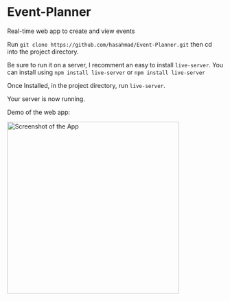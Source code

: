 # Event-Planner
Real-time web app to create and view events 

Run `git clone https://github.com/hasahmad/Event-Planner.git` then cd into the project directory.

Be sure to run it on a server, I recomment an easy to install `live-server`. You can install using `npm install live-server` or `npm install live-server`

Once Installed, in the project directory, run `live-server`.

Your server is now running.

Demo of the web app:

<img src="https://github.com/hasahmad/Event-Planner/blob/master/Screenshot.png" height="400px" alt="Screenshot of the App" />


